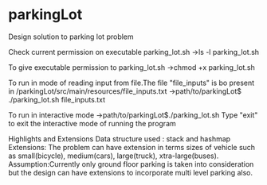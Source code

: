 # parkingLot
Design solution to parking lot problem 

Check current permission on executable parking_lot.sh
->ls -l parking_lot.sh

To give executable permission to parking_lot.sh
->chmod +x parking_lot.sh 

To run in mode of reading input from file.The file "file_inputs" is bo present in 
/parkingLot/src/main/resources/file_inputs.txt 
->path/to/parkingLot$ ./parking_lot.sh file_inputs.txt


To run in interactive mode
->path/to/parkingLot$./parking_lot.sh
Type "exit" to exit the interactive mode of running the program

Highlights and Extensions
Data structure used : stack and hashmap
Extensions: The problem can have extension in terms sizes of vehicle such as small(bicycle), medium(cars), large(truck), xtra-large(buses).
Assumption:Currently only ground floor parking is taken into consideration but the design can have extensions to incorporate multi level parking also.

